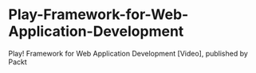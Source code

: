 # Play-Framework-for-Web-Application-Development
Play! Framework for Web Application Development [Video], published by Packt
